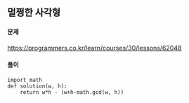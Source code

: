 ## 멀쩡한 사각형

#### 문제
https://programmers.co.kr/learn/courses/30/lessons/62048

#### 풀이
``` python3
import math
def solution(w, h):
    return w*h - (w+h-math.gcd(w, h))
```
